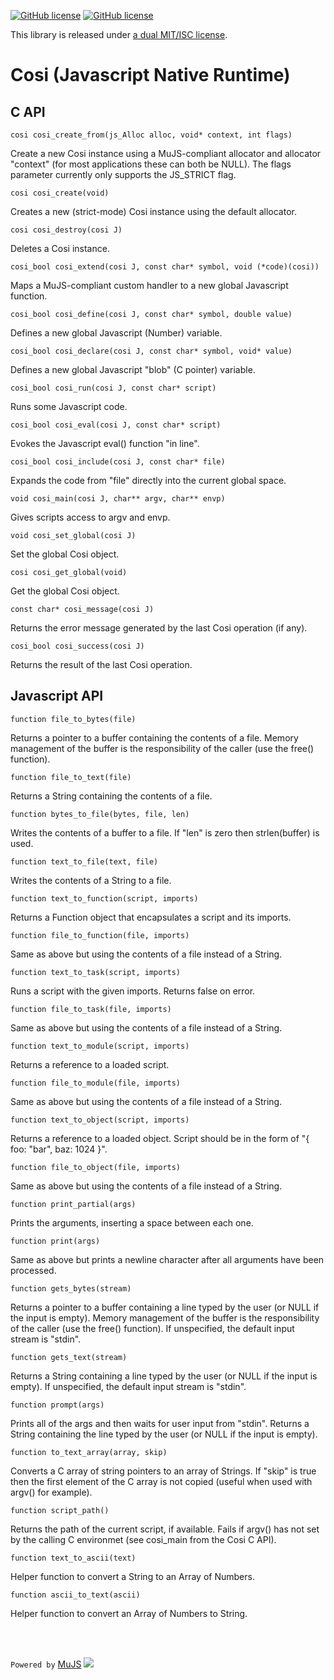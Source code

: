 [![GitHub license](https://img.shields.io/badge/license-MIT-blue.svg)](https://opensource.org/licenses/MIT)
[![GitHub license](https://img.shields.io/badge/license-ISC-blue.svg)](https://opensource.org/licenses/ISC)

This library is released under [a dual MIT/ISC license](https://raw.githubusercontent.com/gardhr/cosi/master/LICENSE).

# Cosi (Javascript Native Runtime)

## C API

`cosi cosi_create_from(js_Alloc alloc, void* context, int flags)`

Create a new Cosi instance using a MuJS-compliant allocator and allocator "context" (for most applications these can both be NULL). The flags parameter currently only supports the JS_STRICT flag.

`cosi cosi_create(void)`
 
Creates a new (strict-mode) Cosi instance using the default allocator. 

`cosi cosi_destroy(cosi J)`

Deletes a Cosi instance.

`cosi_bool cosi_extend(cosi J, const char* symbol, void (*code)(cosi))`

Maps a MuJS-compliant custom handler to a new global Javascript function.  

`cosi_bool cosi_define(cosi J, const char* symbol, double value)`

Defines a new global Javascript (Number) variable.

`cosi_bool cosi_declare(cosi J, const char* symbol, void* value)`

Defines a new global Javascript "blob" (C pointer) variable.

`cosi_bool cosi_run(cosi J, const char* script)`

Runs some Javascript code.

`cosi_bool cosi_eval(cosi J, const char* script)`

Evokes the Javascript eval() function "in line".

`cosi_bool cosi_include(cosi J, const char* file)`

Expands the code from "file" directly into the current global space.

`void cosi_main(cosi J, char** argv, char** envp)`

Gives scripts access to argv and envp.

`void cosi_set_global(cosi J)`

Set the global Cosi object. 

`cosi cosi_get_global(void)`

Get the global Cosi object. 
 
`const char* cosi_message(cosi J)`

Returns the error message generated by the last Cosi operation (if any).

`cosi_bool cosi_success(cosi J)`

Returns the result of the last Cosi operation.

## Javascript API

`function file_to_bytes(file)`

Returns a pointer to a buffer containing the contents of a file. Memory management of the buffer is the responsibility of the caller (use the free() function). 

`function file_to_text(file)`

Returns a String containing the contents of a file.

`function bytes_to_file(bytes, file, len)`

Writes the contents of a buffer to a file. If "len" is zero then strlen(buffer) is used. 

`function text_to_file(text, file)`

Writes the contents of a String to a file. 

`function text_to_function(script, imports)`

Returns a Function object that encapsulates a script and its imports.

`function file_to_function(file, imports)`

Same as above but using the contents of a file instead of a String. 

`function text_to_task(script, imports)`

Runs a script with the given imports. Returns false on error.

`function file_to_task(file, imports)`

Same as above but using the contents of a file instead of a String. 

`function text_to_module(script, imports)`

Returns a reference to a loaded script.

`function file_to_module(file, imports)`

Same as above but using the contents of a file instead of a String. 

`function text_to_object(script, imports)`

Returns a reference to a loaded object. Script should be in the form of "{ foo: "bar", baz: 1024 }".

`function file_to_object(file, imports)`

Same as above but using the contents of a file instead of a String. 

`function print_partial(args)`

Prints the arguments, inserting a space between each one.

`function print(args)`

Same as above but prints a newline character after all arguments have been processed.

`function gets_bytes(stream)`

Returns a pointer to a buffer containing a line typed by the user (or NULL if the input is empty). Memory management of the buffer is the responsibility of the caller (use the free() function). If unspecified, the default input stream is "stdin".

`function gets_text(stream)`

Returns a String containing a line typed by the user (or NULL if the input is empty). If unspecified, the default input stream is "stdin".

`function prompt(args)`

Prints all of the args and then waits for user input from "stdin". Returns a String containing the line typed by the user (or NULL if the input is empty).

`function to_text_array(array, skip)`

Converts a C array of string pointers to an array of Strings. If "skip" is true then the first element of the C array is not copied (useful when used with argv() for example).

`function script_path()`

Returns the path of the current script, if available. Fails if argv() has not set by the calling C environmet (see cosi_main from the Cosi C API).  

`function text_to_ascii(text)`

Helper function to convert a String to an Array of Numbers.

`function ascii_to_text(ascii)`

Helper function to convert an Array of Numbers to String.

<br/>
<br/>

`Powered by` [MuJS](https://mujs.com) <img src="https://mujs.com/images/mujs_logo_web.png">

